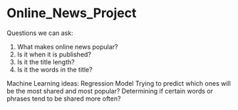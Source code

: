 # Online_News_Project

Questions we can ask:
1) What makes online news popular?
2) Is it when it is published?
3) Is it the title length?
4) Is it the words in the title?

Machine Learning ideas:
Regression Model
Trying to predict which ones will be the most shared and most popular?
Determining if certain words or phrases tend to be shared more often?
